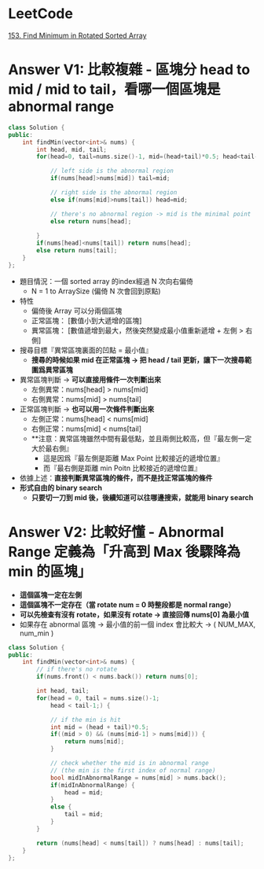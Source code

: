 # LeetCode
[153. Find Minimum in Rotated Sorted Array](https://leetcode.com/problems/find-minimum-in-rotated-sorted-array/)

# Answer V1: 比較複雜 - 區塊分 head to mid / mid to tail，看哪一個區塊是 abnormal range
```Cpp
class Solution {
public:
    int findMin(vector<int>& nums) {
        int head, mid, tail;
        for(head=0, tail=nums.size()-1, mid=(head+tail)*0.5; head<tail-1; mid=(head+tail)*0.5) {

			// left side is the abnormal region
            if(nums[head]>nums[mid]) tail=mid;

			// right side is the abnormal region
            else if(nums[mid]>nums[tail]) head=mid;

			// there's no abnormal region -> mid is the minimal point
            else return nums[head];
            
        }
        if(nums[head]<nums[tail]) return nums[head];
        else return nums[tail];
    }
};
``` 
- 題目情況：一個 sorted array 的index經過 N 次向右偏倚
	- N = 1 to ArraySize (偏倚 N 次會回到原點)
- 特性
	- 偏倚後 Array 可以分兩個區塊
	- 正常區塊： \[數值小到大遞增的區塊\]
	- 異常區塊： \[數值遞增到最大，然後突然變成最小值重新遞增 + 左側 > 右側\]
- 搜尋目標『異常區塊裏面的凹點 = 最小值』
	- **搜尋的時候如果 mid 在正常區塊 -> 把 head / tail 更新，讓下一次搜尋範圍爲異常區塊**
- 異常區塊判斷 -> **可以直接用條件一次判斷出來**
	- 左側異常：nums[head] > nums[mid]
	- 右側異常：nums[mid]  > nums[tail]
- 正常區塊判斷 -> **也可以用一次條件判斷出來**
	- 左側正常：nums[head] < nums[mid]
	- 右側正常：nums[mid]  < nums[tail]
	- **注意：異常區塊雖然中間有最低點，並且兩側比較高，但『最左側一定大於最右側』
		- 這是因爲『最左側是距離 Max Point 比較接近的遞增位置』
		- 而『最右側是距離 min Poitn 比較接近的遞增位置』
- 依據上述：**直接判斷異常區塊的條件，而不是找正常區塊的條件**
- **形式自由的 binary search**
	- **只要切一刀到 mid 後，後續知道可以往哪邊搜索，就能用 binary search**


# Answer V2: 比較好懂 - Abnormal Range 定義為「升高到 Max 後驟降為 min 的區塊」
- **這個區塊一定在左側**
- **這個區塊不一定存在（當 rotate num = 0 時整段都是 normal range）**
- **可以先檢查有沒有 rotate，如果沒有 rotate -> 直接回傳 nums[0] 為最小值**
- 如果存在 abnormal 區塊 -> 最小值的前一個 index 會比較大 -> ( NUM_MAX, num_min )

```Cpp
class Solution {
public:
    int findMin(vector<int>& nums) {
	    // if there's no rotate
        if(nums.front() < nums.back()) return nums[0];

        int head, tail;
        for(head = 0, tail = nums.size()-1;
            head < tail-1;) {

			// if the min is hit
            int mid = (head + tail)*0.5;
            if((mid > 0) && (nums[mid-1] > nums[mid])) {
                return nums[mid];
            }

			// check whether the mid is in abnormal range
			// (the min is the first index of normal range)
            bool midInAbnormalRange = nums[mid] > nums.back();
            if(midInAbnormalRange) {
                head = mid;
            }
            else {
                tail = mid;
            }
        }

        return (nums[head] < nums[tail]) ? nums[head] : nums[tail];
    }
};
```